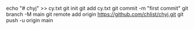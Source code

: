 echo "# chyj" >> cy.txt
git init
git add cy.txt
git commit -m "first commit"
git branch -M main
git remote add origin https://github.com/chlist/chyj.git
git push -u origin main
